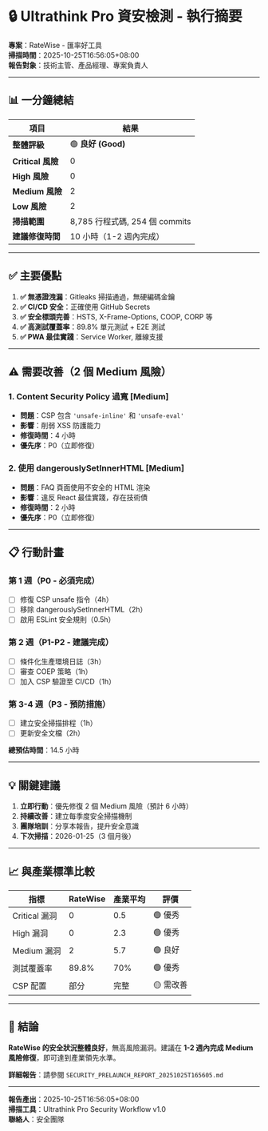 # 🔒 Ultrathink Pro 資安檢測 - 執行摘要

**專案**：RateWise - 匯率好工具  
**掃描時間**：2025-10-25T16:56:05+08:00  
**報告對象**：技術主管、產品經理、專案負責人

---

## 📊 一分鐘總結

| 項目              | 結果                           |
| ----------------- | ------------------------------ |
| **整體評級**      | 🟢 **良好 (Good)**             |
| **Critical 風險** | 0                              |
| **High 風險**     | 0                              |
| **Medium 風險**   | 2                              |
| **Low 風險**      | 2                              |
| **掃描範圍**      | 8,785 行程式碼, 254 個 commits |
| **建議修復時間**  | 10 小時（1-2 週內完成）        |

---

## ✅ 主要優點

1. **✅ 無憑證洩漏**：Gitleaks 掃描通過，無硬編碼金鑰
2. **✅ CI/CD 安全**：正確使用 GitHub Secrets
3. **✅ 安全標頭完善**：HSTS, X-Frame-Options, COOP, CORP 等
4. **✅ 高測試覆蓋率**：89.8% 單元測試 + E2E 測試
5. **✅ PWA 最佳實踐**：Service Worker, 離線支援

---

## ⚠️ 需要改善（2 個 Medium 風險）

### 1. Content Security Policy 過寬 [Medium]

- **問題**：CSP 包含 `'unsafe-inline'` 和 `'unsafe-eval'`
- **影響**：削弱 XSS 防護能力
- **修復時間**：4 小時
- **優先序**：P0（立即修復）

### 2. 使用 dangerouslySetInnerHTML [Medium]

- **問題**：FAQ 頁面使用不安全的 HTML 渲染
- **影響**：違反 React 最佳實踐，存在技術債
- **修復時間**：2 小時
- **優先序**：P0（立即修復）

---

## 📋 行動計畫

### 第 1 週（P0 - 必須完成）

- [ ] 修復 CSP unsafe 指令（4h）
- [ ] 移除 dangerouslySetInnerHTML（2h）
- [ ] 啟用 ESLint 安全規則（0.5h）

### 第 2 週（P1-P2 - 建議完成）

- [ ] 條件化生產環境日誌（3h）
- [ ] 審查 COEP 策略（1h）
- [ ] 加入 CSP 驗證至 CI/CD（1h）

### 第 3-4 週（P3 - 預防措施）

- [ ] 建立安全掃描排程（1h）
- [ ] 更新安全文檔（2h）

**總預估時間**：14.5 小時

---

## 💡 關鍵建議

1. **立即行動**：優先修復 2 個 Medium 風險（預計 6 小時）
2. **持續改善**：建立每季度安全掃描機制
3. **團隊培訓**：分享本報告，提升安全意識
4. **下次掃描**：2026-01-25（3 個月後）

---

## 📈 與產業標準比較

| 指標          | RateWise | 產業平均 | 評價      |
| ------------- | -------- | -------- | --------- |
| Critical 漏洞 | 0        | 0.5      | 🟢 優秀   |
| High 漏洞     | 0        | 2.3      | 🟢 優秀   |
| Medium 漏洞   | 2        | 5.7      | 🟢 良好   |
| 測試覆蓋率    | 89.8%    | 70%      | 🟢 優秀   |
| CSP 配置      | 部分     | 完整     | 🟡 需改善 |

---

## 🎯 結論

**RateWise 的安全狀況整體良好**，無高風險漏洞。建議在 **1-2 週內完成 Medium 風險修復**，即可達到產業領先水準。

**詳細報告**：請參閱 `SECURITY_PRELAUNCH_REPORT_20251025T165605.md`

---

**報告產出**：2025-10-25T16:56:05+08:00  
**掃描工具**：Ultrathink Pro Security Workflow v1.0  
**聯絡人**：安全團隊
